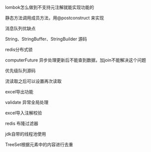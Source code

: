 lombok怎么做到不支持元注解就能实现功能的

静态方法调用成员方法，用@postconstruct 来实现

消息队列优缺点

String、StringBuffer、StringBuilder 源码

redis分布式锁

computerFuture 异步处理更新后不能查到数据，加join不能解决这个问题

优先级队列源码

流读取之后可以设置再次读取

excel导出功能

validate 异常全局处理

excel导入注解校验

redis 布隆过滤器

jdk自带的线程池使用

TreeSet根据元素中的内容进行去重
